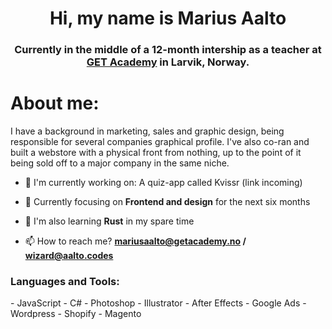 <h1 align="center">Hi, my name is Marius Aalto</h1>
<h3 align="center">Currently in the middle of a 12-month intership as a teacher at <a href="http://getacademy.no">GET Academy</a> in Larvik, Norway.</h3>
<h1>About me:</h1>
I have a background in marketing, sales and graphic design, being responsible for several companies graphical profile. I've also co-ran and built a webstore with a physical front from nothing, up to the point of it being sold off to a major company in the same niche.

- 🔭 I'm currently working on: A quiz-app called Kvissr (link incoming)
  
- 🌱 Currently focusing on **Frontend and design** for the next six months

- 🌱 I'm also learning **Rust** in my spare time

- 📫 How to reach me? **mariusaalto@getacademy.no / wizard@aalto.codes**


<h3 align="left">Languages and Tools:</h3>
- JavaScript
- C#
- Photoshop
- Illustrator
- After Effects
- Google Ads
- Wordpress
- Shopify
- Magento

